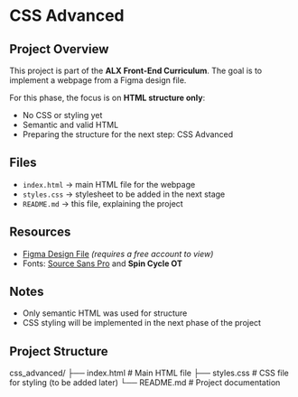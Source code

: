 # CSS Advanced

## Project Overview

This project is part of the **ALX Front-End Curriculum**. The goal is to implement a webpage from a Figma design file.

For this phase, the focus is on **HTML structure only**:

- No CSS or styling yet
- Semantic and valid HTML
- Preparing the structure for the next step: CSS Advanced

## Files

- `index.html` → main HTML file for the webpage
- `styles.css` → stylesheet to be added in the next stage
- `README.md` → this file, explaining the project

## Resources

- [Figma Design File](https://www.figma.com/) _(requires a free account to view)_
- Fonts: [Source Sans Pro](https://fonts.google.com/specimen/Source+Sans+Pro) and **Spin Cycle OT**

## Notes

- Only semantic HTML was used for structure
- CSS styling will be implemented in the next phase of the project

## Project Structure

css_advanced/
├── index.html # Main HTML file
├── styles.css # CSS file for styling (to be added later)
└── README.md # Project documentation
